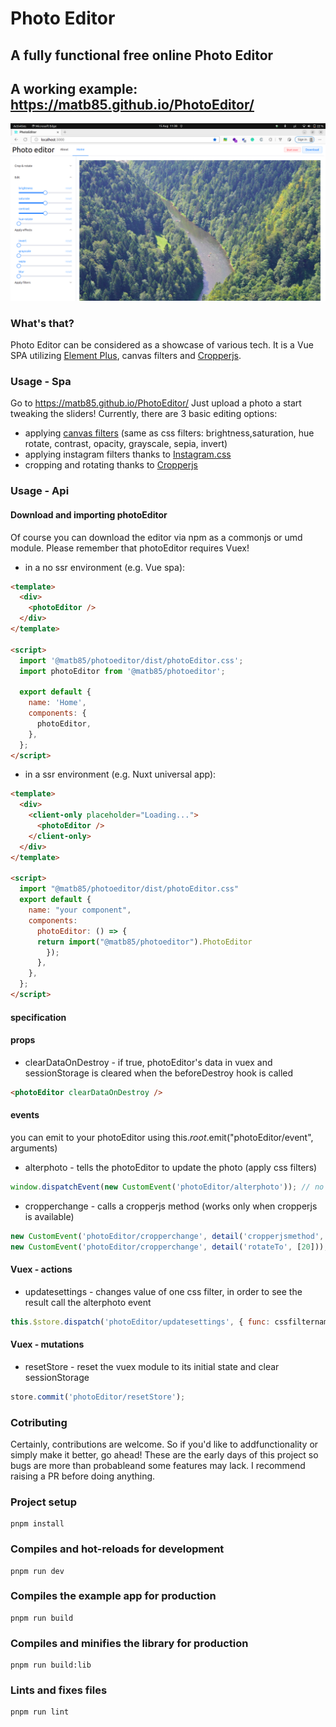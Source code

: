 # Photo Editor

## A fully functional free online Photo Editor

## A working example: https://matb85.github.io/PhotoEditor/

![ScreenShot](/screenshot.png)

### What's that?

Photo Editor can be considered as a showcase of various tech. It is a Vue SPA utilizing [Element Plus](https://element-plus.org/), canvas filters and [Cropperjs](https://github.com/fengyuanchen/cropperjs).

### Usage - Spa

Go to https://matb85.github.io/PhotoEditor/ Just upload a photo a start tweaking the sliders! Currently, there are 3 basic editing options:

- applying [canvas filters](https://developer.mozilla.org/en-US/docs/WebAPI/CanvasRenderingContext2D/filter) (same as css filters: brightness,saturation, hue rotate, contrast, opacity, grayscale, sepia, invert)
- applying instagram filters thanks to [Instagram.css](https://githubcom/picturepan2/instagram.css)
- cropping and rotating thanks to [Cropperjs](https://github.comfengyuanchen/cropperjs)

### Usage - Api

#### Download and importing photoEditor

Of course you can download the editor via npm as a commonjs or umd module. Please remember that photoEditor requires Vuex!

- in a no ssr environment (e.g. Vue spa):

```html
<template>
  <div>
    <photoEditor />
  </div>
</template>

<script>
  import '@matb85/photoeditor/dist/photoEditor.css';
  import photoEditor from '@matb85/photoeditor';

  export default {
    name: 'Home',
    components: {
      photoEditor,
    },
  };
</script>
```

- in a ssr environment (e.g. Nuxt universal app):

```html
<template>
  <div>
    <client-only placeholder="Loading...">
      <photoEditor />
    </client-only>
  </div>
</template>

<script>
  import "@matb85/photoeditor/dist/photoEditor.css"
  export default {
    name: "your component",
    components:
      photoEditor: () => {
      return import("@matb85/photoeditor").PhotoEditor
        });
      },
    },
  };
</script>
```

#### specification

#### props

- clearDataOnDestroy - if true, photoEditor's data in vuex and sessionStorage is cleared when the beforeDestroy hook is called

```html
<photoEditor clearDataOnDestroy />
```

#### events

you can emit to your photoEditor using this.$root.$emit("photoEditor/event", arguments)

- alterphoto - tells the photoEditor to update the photo (apply css filters)

```javascript
window.dispatchEvent(new CustomEvent('photoEditor/alterphoto')); // no arguments
```

- cropperchange - calls a cropperjs method (works only when cropperjs is available)

```javascript
new CustomEvent('photoEditor/cropperchange', detail('cropperjsmethod', [array with arguments]));
new CustomEvent('photoEditor/cropperchange', detail('rotateTo', [20])); //rotates the image to 20 degrees
```

#### Vuex - actions

- updatesettings - changes value of one css filter, in order to see the result call the alterphoto event

```javascript
this.$store.dispatch('photoEditor/updatesettings', { func: cssfiltername, val: value });
```

#### Vuex - mutations

- resetStore - reset the vuex module to its initial state and clear sessionStorage

```javascript
store.commit('photoEditor/resetStore');
```

### Cotributing

Certainly, contributions are welcome. So if you'd like to addfunctionality or simply make it better, go ahead!
These are the early days of this project so bugs are more than probableand some features may lack. I recommend raising a PR before doing anything.

### Project setup

```
pnpm install
```

### Compiles and hot-reloads for development

```
pnpm run dev
```

### Compiles the example app for production

```
pnpm run build
```

### Compiles and minifies the library for production

```
pnpm run build:lib
```

### Lints and fixes files

```
pnpm run lint
```
